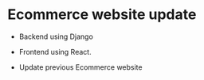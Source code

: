 # Ecommerce website update

-   Backend using Django
-   Frontend using React.

-   Update previous Ecommerce website
